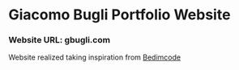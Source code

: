 # Giacomo Bugli Portfolio Website

### Website URL: gbugli.com

Website realized taking inspiration from [Bedimcode](https://github.com/bedimcode/portfolio-responsive-complete.git)
